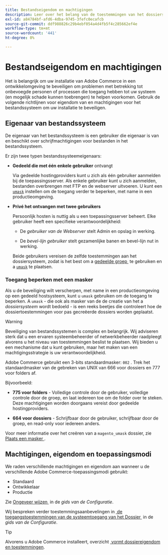 ```yaml
---
title: Bestandseigendom en machtigingen
description: Leer over het belang van de toestemmingen van het dossiersysteem wanneer het werken met op-gebouw installaties van Adobe Commerce.
exl-id: a84784bf-afd6-4dba-9745-3fefc0ecafcb
source-git-commit: ddf988826c29b4ebf054a4d4fb5f4c285662ef4e
workflow-type: tm+mt
source-wordcount: '441'
ht-degree: 0%

---
```


# Bestandseigendom en machtigingen

Het is belangrijk om uw installatie van Adobe Commerce in een ontwikkelomgeving te beveiligen om problemen met betrekking tot onbevoegde personen of processen die toegang hebben tot uw systeem (en mogelijk schade kunnen toebrengen) te helpen voorkomen. Gebruik de volgende richtlijnen voor eigendom van en machtigingen voor het bestandssysteem om uw installatie te beveiligen.

## Eigenaar van bestandssysteem

De eigenaar van het bestandssysteem is een gebruiker die eigenaar is van en beschikt over schrijfmachtigingen voor bestanden in het bestandssysteem.

Er zijn twee typen bestandssysteemeigenaars:

- **Gedeeld die met één enkele gebruiker** ontvangt

  Via gedeelde hostingproviders kunt u zich als één gebruiker aanmelden bij de toepassingsserver. Als enkele gebruiker kunt u zich aanmelden, bestanden overbrengen met FTP en de webserver uitvoeren. U kunt een [`umask`](#restrict-access-with-a-umask) instellen om de toegang verder te beperken, met name in een productieomgeving.

- **Privé het ontvangen met twee gebruikers**

  Persoonlijk hosten is nuttig als u een toepassingsserver beheert. Elke gebruiker heeft een specifieke verantwoordelijkheid:

   - De _gebruiker van de Webserver_ stelt Admin en opslag in werking.

   - De _bevel-lijn gebruiker_ stelt gezamenlijke banen en bevel-lijn nut in werking.

  Beide gebruikers vereisen de zelfde toestemmingen aan het dossiersysteem, zodat is het best om a [&#x200B; gedeelde groep &#x200B;](configure-permissions.md#set-ownership-and-permissions-for-two-users) te gebruiken en a [`umask`](#restrict-access-with-a-umask) te plaatsen.

### Toegang beperken met een masker

Als u de beveiliging wilt verscherpen, met name in een productieomgeving op een gedeeld hostsysteem, kunt u `umask` gebruiken om de toegang te beperken. A `umask` - die ook als masker van de de creatie van het a _dossiersysteem_ wordt bedoeld - is een reeks beetjes die controleert hoe de dossiertoestemmingen voor pas gecreëerde dossiers worden geplaatst.

>[!WARNING]
>
>Beveiliging van bestandssystemen is complex en belangrijk. Wij adviseren sterk dat u een ervaren systeembeheerder of netwerkbeheerder raadpleegt alvorens u het niveau van toestemmingen beslist te plaatsen. Wij bieden u een mechanisme dat u kunt gebruiken, maar het maken van een machtigingsstrategie is uw verantwoordelijkheid.

Adobe Commerce gebruikt een 3-bits standaardmasker: `002` . Trek het standaardmasker van de gebreken van UNIX van 666 voor dossiers en 777 voor folders af.

Bijvoorbeeld:

- **775 voor folders** - Volledige controle door de gebruiker, volledige controle door de groep, en laat iedereen toe om de folder over te steken. Deze machtigingen worden doorgaans vereist door gedeelde hostingproviders.

- **664 voor dossiers** - Schrijfbaar door de gebruiker, schrijfbaar door de groep, en read-only voor iedereen anders.

Voor meer informatie over het creëren van a `magento_umask` dossier, zie [&#x200B; Plaats een masker &#x200B;](../../next-steps/set-umask.md).

## Machtigingen, eigendom en toepassingsmodi

We raden verschillende machtigingen en eigendom aan wanneer u de verschillende Adobe Commerce-toepassingsmodi gebruikt:

- Standaard
- Ontwikkelaar
- Productie

Zie [&#x200B; Ongeveer wijzen &#x200B;](../../../configuration/bootstrap/application-modes.md) in de _gids van de Configuratie_.

Wij bespreken verder toestemmingsaanbevelingen in [&#x200B; de toegangstoestemmingen van de systeemtoegang van het Dossier &#x200B;](../../../configuration/deployment/file-system-permissions.md) in de _gids van de Configuratie_.

>[!TIP]
>
>Alvorens u Adobe Commerce installeert, overzicht [&#x200B; vormt dossiereigendom en toestemmingen &#x200B;](configure-permissions.md).
